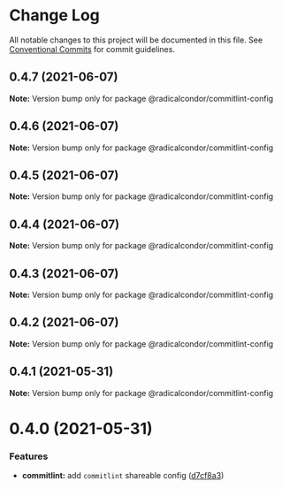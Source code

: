 # Change Log

All notable changes to this project will be documented in this file.
See [Conventional Commits](https://conventionalcommits.org) for commit guidelines.

## 0.4.7 (2021-06-07)

**Note:** Version bump only for package @radicalcondor/commitlint-config





## 0.4.6 (2021-06-07)

**Note:** Version bump only for package @radicalcondor/commitlint-config





## 0.4.5 (2021-06-07)

**Note:** Version bump only for package @radicalcondor/commitlint-config





## 0.4.4 (2021-06-07)

**Note:** Version bump only for package @radicalcondor/commitlint-config





## 0.4.3 (2021-06-07)

**Note:** Version bump only for package @radicalcondor/commitlint-config





## 0.4.2 (2021-06-07)

**Note:** Version bump only for package @radicalcondor/commitlint-config





## 0.4.1 (2021-05-31)

**Note:** Version bump only for package @radicalcondor/commitlint-config





# 0.4.0 (2021-05-31)


### Features

* **commitlint:** add `commitlint` shareable config ([d7cf8a3](https://github.com/radicalcondor/config/commit/d7cf8a35615eceeb6326402eabda565e921e986d))
